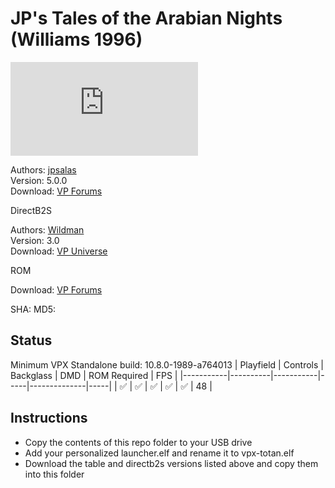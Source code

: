 # JP's Tales of the Arabian Nights (Williams 1996)

![Table Preview](https://www.vpforums.org/index.php?app=downloads&module=display&section=screenshot&record=114158&id=11611&full=1)

Authors: [jpsalas](https://www.vpforums.org/index.php?s=543a5ca562cc33a89debe8ace8834f1e&showuser=277)  
Version: 5.0.0  
Download: [VP Forums](https://www.vpforums.org/index.php?app=downloads&showfile=11611)

DirectB2S

Authors: [Wildman](https://vpuniverse.com/profile/5-wildman/)  
Version: 3.0  
Download: [VP Universe](https://vpuniverse.com/files/file/4195-tales-of-the-arabian-nights-williams-1996/)

ROM

Download: [VP Forums](https://www.vpforums.org/index.php?app=downloads&showfile=1273)

SHA: 
MD5: 

## Status 

Minimum VPX Standalone build: 10.8.0-1989-a764013
| Playfield | Controls | Backglass | DMD | ROM Required | FPS | 
|-----------|----------|-----------|-----|--------------|-----|
| :white_check_mark: | :white_check_mark: | :white_check_mark: | :white_check_mark: | :white_check_mark: | 48 |

## Instructions

- Copy the contents of this repo folder to your USB drive
- Add your personalized launcher.elf and rename it to vpx-totan.elf
- Download the table and directb2s versions listed above and copy them into this folder
